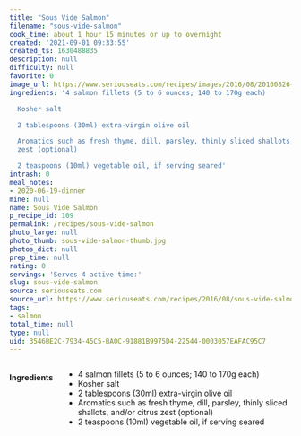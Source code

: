 ```yaml
---
title: "Sous Vide Salmon"
filename: "sous-vide-salmon"
cook_time: about 1 hour 15 minutes or up to overnight
created: '2021-09-01 09:33:55'
created_ts: 1630488835
description: null
difficulty: null
favorite: 0
image_url: https://www.seriouseats.com/recipes/images/2016/08/20160826-sous-vide-salmon-46-750x563.jpg
ingredients: '4 salmon fillets (5 to 6 ounces; 140 to 170g each)

  Kosher salt

  2 tablespoons (30ml) extra-virgin olive oil

  Aromatics such as fresh thyme, dill, parsley, thinly sliced shallots, and/or citrus
  zest (optional)

  2 teaspoons (10ml) vegetable oil, if serving seared'
intrash: 0
meal_notes:
- 2020-06-19-dinner
mine: null
name: Sous Vide Salmon
p_recipe_id: 109
permalink: /recipes/sous-vide-salmon
photo_large: null
photo_thumb: sous-vide-salmon-thumb.jpg
photos_dict: null
prep_time: null
rating: 0
servings: 'Serves 4 active time:'
slug: sous-vide-salmon
source: seriouseats.com
source_url: https://www.seriouseats.com/recipes/2016/08/sous-vide-salmon-recipe.html
tags:
- salmon
total_time: null
type: null
uid: 3546BE2C-7934-45C5-BA0C-91881B9975D4-22544-0003057EAFAC95C7
---
```

<div class="columns large-7 small-12" id="writeup">	</div><!-- #writeup -->
</div><!-- #row-one -->
<div class="row" id="row-two">	<div class="columns large-4 small-12" id="ingredients"><h4>Ingredients</h4><div class="box box-ingredients content"><ul>
<li>4 salmon fillets (5 to 6 ounces; 140 to 170g each)</li>
<li>Kosher salt</li>
<li>2 tablespoons (30ml) extra-virgin olive oil</li>
<li>Aromatics such as fresh thyme, dill, parsley, thinly sliced shallots, and/or citrus zest (optional)</li>
<li>2 teaspoons (10ml) vegetable oil, if serving seared</li>
</ul>
</div>	</div>	<div class="columns large-6 small-12" id="directions">	</div>